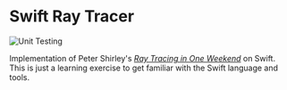 # Swift Ray Tracer

![Unit Testing](https://github.com/javiersalcedopuyo/SwiftRayTracing/workflows/Unit%20Testing/badge.svg)

Implementation of Peter Shirley's [_Ray Tracing in One Weekend_](https://raytracing.github.io/books/RayTracingInOneWeekend.html) on Swift.  
This is just a learning exercise to get familiar with the Swift language and tools.
